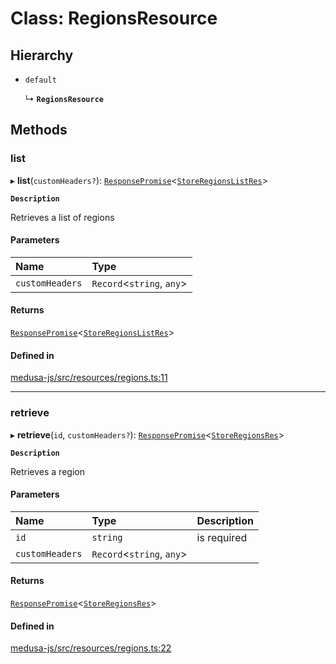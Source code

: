 # Class: RegionsResource

## Hierarchy

- `default`

  ↳ **`RegionsResource`**

## Methods

### list

▸ **list**(`customHeaders?`): [`ResponsePromise`](../modules/internal.md#responsepromise)<[`StoreRegionsListRes`](../modules/internal-39.md#storeregionslistres)\>

**`Description`**

Retrieves a list of regions

#### Parameters

| Name | Type |
| :------ | :------ |
| `customHeaders` | `Record`<`string`, `any`\> |

#### Returns

[`ResponsePromise`](../modules/internal.md#responsepromise)<[`StoreRegionsListRes`](../modules/internal-39.md#storeregionslistres)\>

#### Defined in

[medusa-js/src/resources/regions.ts:11](https://github.com/medusajs/medusa/blob/f7a63f178/packages/medusa-js/src/resources/regions.ts#L11)

___

### retrieve

▸ **retrieve**(`id`, `customHeaders?`): [`ResponsePromise`](../modules/internal.md#responsepromise)<[`StoreRegionsRes`](../modules/internal-39.md#storeregionsres)\>

**`Description`**

Retrieves a region

#### Parameters

| Name | Type | Description |
| :------ | :------ | :------ |
| `id` | `string` | is required |
| `customHeaders` | `Record`<`string`, `any`\> |  |

#### Returns

[`ResponsePromise`](../modules/internal.md#responsepromise)<[`StoreRegionsRes`](../modules/internal-39.md#storeregionsres)\>

#### Defined in

[medusa-js/src/resources/regions.ts:22](https://github.com/medusajs/medusa/blob/f7a63f178/packages/medusa-js/src/resources/regions.ts#L22)
